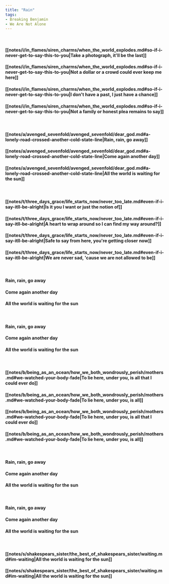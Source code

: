 ```yaml
---
title: "Rain"
tags:
- Breaking Benjamin
- We Are Not Alone
---
```

&nbsp;
#### [[notes/i/in_flames/siren_charms/when_the_world_explodes.md#so-if-i-never-get-to-say-this-to-you|Take a photograph, it'll be the last]]
#### [[notes/i/in_flames/siren_charms/when_the_world_explodes.md#so-if-i-never-get-to-say-this-to-you|Not a dollar or a crowd could ever keep me here]]
#### [[notes/i/in_flames/siren_charms/when_the_world_explodes.md#so-if-i-never-get-to-say-this-to-you|I don't have a past, I just have a chance]]
#### [[notes/i/in_flames/siren_charms/when_the_world_explodes.md#so-if-i-never-get-to-say-this-to-you|Not a family or honest plea remains to say]]
&nbsp;
#### [[notes/a/avenged_sevenfold/avenged_sevenfold/dear_god.md#a-lonely-road-crossed-another-cold-state-line|Rain, rain, go away]]
#### [[notes/a/avenged_sevenfold/avenged_sevenfold/dear_god.md#a-lonely-road-crossed-another-cold-state-line|Come again another day]]
#### [[notes/a/avenged_sevenfold/avenged_sevenfold/dear_god.md#a-lonely-road-crossed-another-cold-state-line|All the world is waiting for the sun]]
&nbsp;
#### [[notes/t/three_days_grace/life_starts_now/never_too_late.md#even-if-i-say-itll-be-alright|Is it you I want or just the notion of]]
#### [[notes/t/three_days_grace/life_starts_now/never_too_late.md#even-if-i-say-itll-be-alright|A heart to wrap around so I can find my way around?]]
#### [[notes/t/three_days_grace/life_starts_now/never_too_late.md#even-if-i-say-itll-be-alright|Safe to say from here, you're getting closer now]]
#### [[notes/t/three_days_grace/life_starts_now/never_too_late.md#even-if-i-say-itll-be-alright|We are never sad, 'cause we are not allowed to be]]
&nbsp;
#### Rain, rain, go away
#### Come again another day
#### All the world is waiting for the sun
&nbsp;
#### Rain, rain, go away
#### Come again another day
#### All the world is waiting for the sun
&nbsp;
#### [[notes/b/being_as_an_ocean/how_we_both_wondrously_perish/mothers.md#we-watched-your-body-fade|To lie here, under you, is all that I could ever do]]
#### [[notes/b/being_as_an_ocean/how_we_both_wondrously_perish/mothers.md#we-watched-your-body-fade|To lie here, under you, is all]]
#### [[notes/b/being_as_an_ocean/how_we_both_wondrously_perish/mothers.md#we-watched-your-body-fade|To lie here, under you, is all that I could ever do]]
#### [[notes/b/being_as_an_ocean/how_we_both_wondrously_perish/mothers.md#we-watched-your-body-fade|To lie here, under you, is all]]
&nbsp;
#### Rain, rain, go away
#### Come again another day
#### All the world is waiting for the sun
&nbsp;
#### Rain, rain, go away
#### Come again another day
#### All the world is waiting for the sun
&nbsp;
#### [[notes/s/shakespears_sister/the_best_of_shakespears_sister/waiting.md#im-waiting|All the world is waiting for the sun]]
#### [[notes/s/shakespears_sister/the_best_of_shakespears_sister/waiting.md#im-waiting|All the world is waiting for the sun]]
